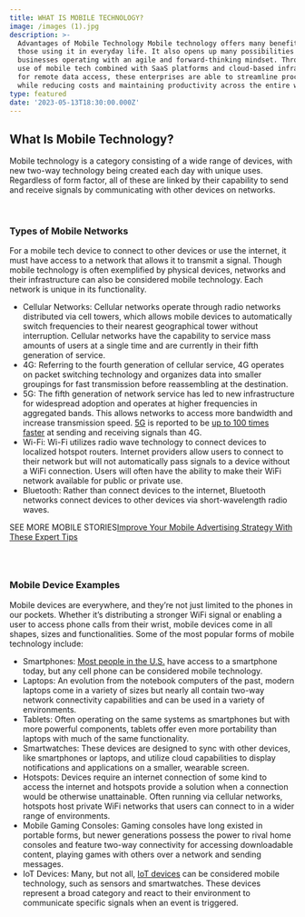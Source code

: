 ```yaml
---
title: WHAT IS MOBILE TECHNOLOGY?
image: /images (1).jpg
description: >-
  Advantages of Mobile Technology Mobile technology offers many benefits for
  those using it in everyday life. It also opens up many possibilities for
  businesses operating with an agile and forward-thinking mindset. Through the
  use of mobile tech combined with SaaS platforms and cloud-based infrastructure
  for remote data access, these enterprises are able to streamline processes
  while reducing costs and maintaining productivity across the entire workforce.
type: featured
date: '2023-05-13T18:30:00.000Z'
---
```


## What Is Mobile Technology?

Mobile technology is a category consisting of a wide range of devices, with new two-way technology being created each day with unique uses. Regardless of form factor, all of these are linked by their capability to send and receive signals by communicating with other devices on networks.

 

### Types of Mobile Networks

For a mobile tech device to connect to other devices or use the internet, it must have access to a network that allows it to transmit a signal. Though mobile technology is often exemplified by physical devices, networks and their infrastructure can also be considered mobile technology. Each network is unique in its functionality.





* Cellular Networks: Cellular networks operate through radio networks distributed via cell towers, which allows mobile devices to automatically switch frequencies to their nearest geographical tower without interruption. Cellular networks have the capability to service mass amounts of users at a single time and are currently in their fifth generation of service.
   
* 4G: Referring to the fourth generation of cellular service, 4G operates on packet switching technology and organizes data into smaller groupings for fast transmission before reassembling at the destination.
   
* 5G: The fifth generation of network service has led to new infrastructure for widespread adoption and operates at higher frequencies in aggregated bands. This allows networks to access more bandwidth and increase transmission speed. [5G](https://builtin.com/mobile-technology/5g-companies) is reported to be [up to 100 times faster](https://www.thalesgroup.com/en/worldwide-digital-identity-and-security/mobile/magazine/5g-vs-4g-whats-difference#:~:text=5G%20up%20to%20100%20times,for%20an%20increasingly%20connected%20society.) at sending and receiving signals than 4G.
   
* Wi-Fi: Wi-Fi utilizes radio wave technology to connect devices to localized hotspot routers. Internet providers allow users to connect to their network but will not automatically pass signals to a device without a WiFi connection. Users will often have the ability to make their WiFi network available for public or private use.
   
* Bluetooth: Rather than connect devices to the internet, Bluetooth networks connect devices to other devices via short-wavelength radio waves.

SEE MORE MOBILE STORIES[Improve Your Mobile Advertising Strategy With These Expert Tips](https://builtin.com/expert-contributors/14-simple-changes-improve-your-mobile-advertising-strategy)

###  

### Mobile Device Examples

Mobile devices are everywhere, and they’re not just limited to the phones in our pockets. Whether it’s distributing a stronger WiFi signal or enabling a user to access phone calls from their wrist, mobile devices come in all shapes, sizes and functionalities. Some of the most popular forms of mobile technology include: 

* Smartphones: [Most people in the U.S.](https://www.pewresearch.org/internet/fact-sheet/mobile/) have access to a smartphone today, but any cell phone can be considered mobile technology.
   
* Laptops: An evolution from the notebook computers of the past, modern laptops come in a variety of sizes but nearly all contain two-way network connectivity capabilities and can be used in a variety of environments.
   
* Tablets: Often operating on the same systems as smartphones but with more powerful components, tablets offer even more portability than laptops with much of the same functionality.
   
* Smartwatches: These devices are designed to sync with other devices, like smartphones or laptops, and utilize cloud capabilities to display notifications and applications on a smaller, wearable screen.
   
* Hotspots: Devices require an internet connection of some kind to access the internet and hotspots provide a solution when a connection would be otherwise unattainable. Often running via cellular networks, hotspots host private WiFi networks that users can connect to in a wider range of environments.
   
* Mobile Gaming Consoles: Gaming consoles have long existed in portable forms, but newer generations possess the power to rival home consoles and feature two-way connectivity for accessing downloadable content, playing games with others over a network and sending messages. 
   
* IoT Devices: Many, but not all, [IoT devices](https://builtin.com/internet-things/iot-devices) can be considered mobile technology, such as sensors and smartwatches. These devices represent a broad category and react to their environment to communicate specific signals when an event is triggered.



